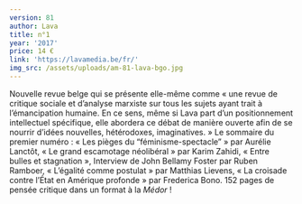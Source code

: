 ```yaml
---
version: 81
author: Lava
title: n°1
year: '2017'
price: 14 €
link: 'https://lavamedia.be/fr/'
img_src: /assets/uploads/am-81-lava-bgo.jpg
---
```

Nouvelle revue belge qui se présente elle-même comme « une revue de critique sociale et d’analyse marxiste sur tous les sujets ayant trait à l’émancipation humaine. En ce sens, même si Lava part d’un positionnement intellectuel spécifique, elle abordera ce débat de manière ouverte afin de se nourrir d’idées nouvelles, hétérodoxes, imaginatives. » Le sommaire du premier numéro : « Les pièges du “féminisme-spectacle” » par Aurélie Lanctôt, « Le grand escamotage néolibéral » par Karim Zahidi, « Entre bulles et stagnation », Interview de John Bellamy Foster par Ruben Ramboer, « L’égalité comme postulat » par Matthias Lievens, « La croisade contre l’État en Amérique profonde » par Frederica Bono. 152 pages de pensée critique dans un format à la _Médor_ !
